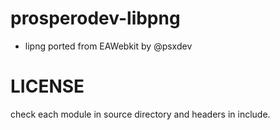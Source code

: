 # prosperodev-libpng
- lipng ported from EAWebkit by @psxdev

LICENSE
===================
check each module in source directory and headers in include.